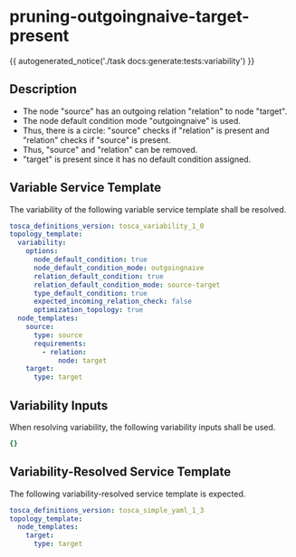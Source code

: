 # pruning-outgoingnaive-target-present

{{ autogenerated_notice('./task docs:generate:tests:variability') }}

## Description

- The node "source" has an outgoing relation "relation" to node "target". 
- The node default condition mode "outgoingnaive" is used. 
- Thus, there is a circle: "source" checks if "relation" is present and "relation" checks if "source" is present. 
- Thus, "source" and "relation" can be removed. 
- "target" is present since it has no default condition assigned.


## Variable Service Template

The variability of the following variable service template shall be resolved.

```yaml linenums="1"
tosca_definitions_version: tosca_variability_1_0
topology_template:
  variability:
    options:
      node_default_condition: true
      node_default_condition_mode: outgoingnaive
      relation_default_condition: true
      relation_default_condition_mode: source-target
      type_default_condition: true
      expected_incoming_relation_check: false
      optimization_topology: true
  node_templates:
    source:
      type: source
      requirements:
        - relation:
            node: target
    target:
      type: target
```

## Variability Inputs

When resolving variability, the following variability inputs shall be used.

```yaml linenums="1"
{}
```



## Variability-Resolved Service Template

The following variability-resolved service template is expected.

```yaml linenums="1"
tosca_definitions_version: tosca_simple_yaml_1_3
topology_template:
  node_templates:
    target:
      type: target
```

